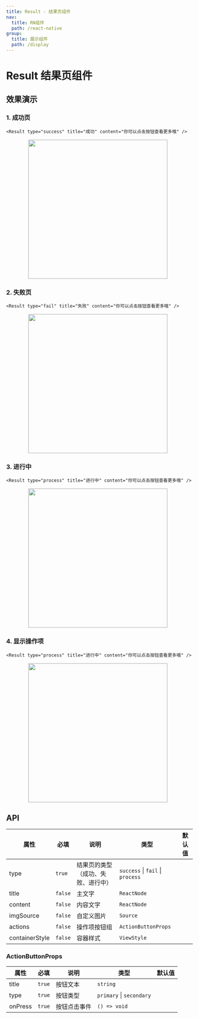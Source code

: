```yaml
---
title: Result - 结果页组件
nav:
  title: RN组件
  path: /react-native
group:
  title: 展示组件
  path: /display
---
```


# Result 结果页组件

## 效果演示

### 1. 成功页

```tsx | pure
<Result type="success" title="成功" content="你可以点击按钮查看更多哦" />
```

<center>
  <figure>
    <img
      src="https://td-dev-public.oss-cn-hangzhou.aliyuncs.com/maoyes-app/1643249037068921509.png"
      style="width: 375px; margin-right: 10px; border: 1px solid #ddd;"
    />
  </figure>
</center>

### 2. 失败页

```tsx | pure
<Result type="fail" title="失败" content="你可以点击按钮查看更多哦" />
```

<center>
  <figure>
    <img
      src="https://td-dev-public.oss-cn-hangzhou.aliyuncs.com/maoyes-app/1643249107809767840.png"
      style="width: 375px; margin-right: 10px; border: 1px solid #ddd;"
    />
  </figure>
</center>

### 3. 进行中

```tsx | pure
<Result type="process" title="进行中" content="你可以点击按钮查看更多哦" />
```

<center>
  <figure>
    <img
      src="https://td-dev-public.oss-cn-hangzhou.aliyuncs.com/maoyes-app/1643249187446619416.png"
      style="width: 375px; margin-right: 10px; border: 1px solid #ddd;"
    />
  </figure>
</center>

### 4. 显示操作项

```tsx | pure
<Result type="process" title="进行中" content="你可以点击按钮查看更多哦" />
```

<center>
  <figure>
    <img
      src="https://td-dev-public.oss-cn-hangzhou.aliyuncs.com/maoyes-app/1643249229841624313.png"
      style="width: 375px; margin-right: 10px; border: 1px solid #ddd;"
    />
  </figure>
</center>

## API

| 属性           | 必填    | 说明                               | 类型                             | 默认值 |
| -------------- | ------- | ---------------------------------- | -------------------------------- | ------ |
| type           | `true`  | 结果页的类型（成功、失败、进行中） | `success` \| `fail` \| `process` |        |
| title          | `false` | 主文字                             | `ReactNode`                      |        |
| content        | `false` | 内容文字                           | `ReactNode`                      |        |
| imgSource      | `false` | 自定义图片                         | `Source`                         |        |
| actions        | `false` | 操作项按钮组                       | `ActionButtonProps`              |        |
| containerStyle | `false` | 容器样式                           | `ViewStyle`                      |        |

### ActionButtonProps

| 属性    | 必填   | 说明         | 类型                     | 默认值 |
| ------- | ------ | ------------ | ------------------------ | ------ |
| title   | `true` | 按钮文本     | `string`                 |        |
| type    | `true` | 按钮类型     | `primary` \| `secondary` |        |
| onPress | `true` | 按钮点击事件 | `() => void`             |        |
